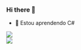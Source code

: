 ### Hi there 👋

- 🌱 Estou aprendendo C#

<div>
  <img src="https://github-readme-stats.vercel.app/api?username=chantilieszs&show_icons=true&theme=radical"><br/>
  <img src="https://github-readme-stats.vercel.app/api/top-langs/?username=chantilieszs&layout=donut-vertical">
</div>
